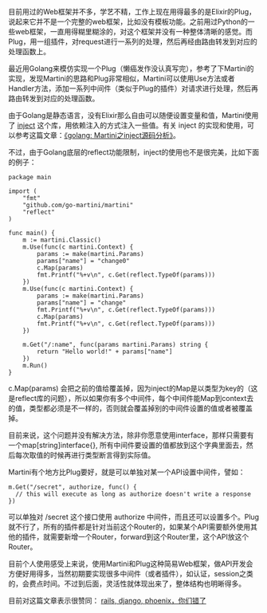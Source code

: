目前用过的Web框架并不多，学艺不精，工作上现在用得最多的是Elixir的Plug，说起来它并不是一个完整的web框架，比如没有模板功能。之前用过Python的一些web框架，一直用得糊里糊涂的，对这个框架并没有一种整体清晰的感觉。而Plug，用一组插件，对request进行一系列的处理，然后再经由路由转发到对应的处理函数上。

最近用Golang来模仿实现一个Plug（懒癌发作没认真写完），参考了下Martini的实现，发现Martini的思路和Plug非常相似，Martini可以使用Use方法或者Handler方法，添加一系列中间件（类似于Plug的插件）对请求进行处理，然后再路由转发到对应的处理函数。

由于Golang是静态语言，没有Elixir那么自由可以随便设置变量和值，Martini使用了 [inject](https://github.com/codegangsta/inject) 这个库，用依赖注入的方式注入一些值。有关 inject 的实现和使用，可以参考这篇文章：[《golang: Martini之inject源码分析》](https://my.oschina.net/goal/blog/195036)。

不过，由于Golang底层的reflect功能限制，inject的使用也不是很完美，比如下面的例子：


```
package main

import (
	"fmt"
	"github.com/go-martini/martini"
	"reflect"
)

func main() {
	m := martini.Classic()
	m.Use(func(c martini.Context) {
		params := make(martini.Params)
		params["name"] = "change0"
		c.Map(params)
		fmt.Printf("%+v\n", c.Get(reflect.TypeOf(params)))
	})
	m.Use(func(c martini.Context) {
		params := make(martini.Params)
		params["name"] = "change"
		fmt.Printf("%+v\n", c.Get(reflect.TypeOf(params)))
		c.Map(params)
		fmt.Printf("%+v\n", c.Get(reflect.TypeOf(params)))
	})

	m.Get("/:name", func(params martini.Params) string {
		return "Hello world!" + params["name"]
	})
	m.Run()
}
```

c.Map(params) 会把之前的值给覆盖掉，因为inject的Map是以类型为key的（这是reflect库的问题），所以如果你有多个中间件，每个中间件能Map到context去的值，类型都必须是不一样的，否则就会覆盖掉别的中间件设置的值或者被覆盖掉。

目前来说，这个问题并没有解决方法，除非你愿意使用interface，那样只需要有一个map[string]interface{}, 所有中间件要设置的值都放到这个字典里面去，然后每次取值的时候再进行类型断言得到实际值。

Martini有个地方比Plug要好，就是可以单独对某一个API设置中间件，譬如：


```
m.Get("/secret", authorize, func() {
  // this will execute as long as authorize doesn't write a response
})
```

可以单独对 /secret 这个接口使用 authorize 中间件，而且还可以设置多个。Plug就不行了，所有的插件都是针对当前这个Router的，如果某个API需要额外使用其他的插件，就需要新增一个Router，forward到这个Router里，这个API放这个Router。


目前个人使用感受上来说，使用Martini和Plug这种简易Web框架，做API开发会方便好用得多，当然初期要实现很多中间件（或者插件），如认证，session之类的，会费点时间。不过到后面，灵活性就体现出来了，整体结构也明晰得多。

目前对这篇文章表示很赞同： [rails, django, phoenix，你们错了](https://zhuanlan.zhihu.com/p/23827375?refer=prattle)
